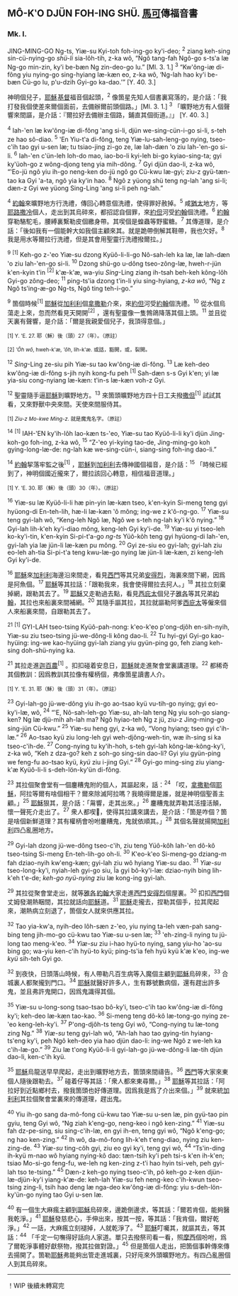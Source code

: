 ## MÔ-KʽO DJÜN FOH-ING SHÜ. <u>馬可</u>傳福音書

### Mk. I.

JING-MING-GO Ng-ts, Yiæ-su Kyi-toh foh-ing-go kyʽi-deo; <sup>2</sup> ziang keh-sing sin-cü-nying-go *shü-li* sia-lôh-tih, z-ka wô, “Ngô tang-fah Ngô-go s-tsʽa læ Ng-go min-zin, kyʽi be-bæn Ng zin-deo-go lu.” \[Ml. 3. 1.\] <sup>3</sup> “Kwʽông-iæ di-fông yiu nying-go sing-hyiang læ-kæn eo, z-ka wô, ‘Ng-lah hao kyʽi be-bæn Cü-go lu, pʽu-dzih Gyi-go ka-dao.’” \[Y. 40. 3.\]

神明個兒子，<u>耶穌</u> <u>基督</u>福音個起頭，<sup>2</sup> 像箇星先知人個書裏寫落的，是介話：「我打發我個使差來爾個面前，去備辦爾前頭個路。」\[Ml. 3. 1.\] <sup>3</sup> 「曠野地方有人個聲響來間謳，是介話：『爾拉好去備辦主個路，鋪直其個街道。』」 \[Y. 40. 3.\]

<sup>4</sup> Iah-ʽen læ kwʽông-iæ di-fông ʽang si-li, djün we-sing-cün-i-go si-li, s-teh ze hao sô-diao. <sup>5</sup> ʽEn Yiu-tʽa di-fông, teng Yiæ-lu-sah-leng-go nying, tseo-cʽih tao gyi u-sen læ; tu tsiao-jing zi-go ze, læ Iah-dæn ʽo ziu Iah-ʽen-go si-li. <sup>6</sup> Iah-ʽen cʽün-leh loh-do mao, iao-bo-li kyi-leh bi-go kyiao-sing-ta; gyi kyʽüoh-go z wông-djong teng yia mih-dông. <sup>7</sup> Gyi djün dao-li, z-ka wô, “ʽEo-jü ngô yiu ih-go neng-ken do-jü ngô go Cü-kwu læ-gyi; ziu-z gyü-tæn-tao ka Gyi ʽa-ta, ngô yia kyʽin hao. <sup>8</sup> Ngô z yüong shü teng ng-lah ʽang si-li; dæn-z Gyi we yüong Sing-Ling ʽang si-li peh ng-lah.”

<sup>4</sup> <u>約翰</u>來曠野地方行洗禮，傳回心轉意個洗禮，使得罪好赦掉。<sup>5</sup> 咸<u>猶太</u>地方，等<u>耶路撒冷</u>個人，走出到其烏碎來，都招認自個罪，來<u>約但</u>河受<u>約翰</u>個洗禮。<sup>6</sup> <u>約翰</u>穿勒駱駝毛，腰縛裏繫勒皮個繳身帶。其喫個是蝗蟲等野蜜糖。<sup>7</sup> 其傳道理，是介話：「後如我有一個能幹大如我個主顧來其。就是跪帶倒解其鞋帶，我也欠好。<sup>8</sup> 我是用水等爾拉行洗禮，但是其會用聖靈行洗禮撥爾拉。」

<sup>9</sup> <sup>\[1\]</sup> Keh-go z-ʽeo Yiæ-su dzong Kyüô-li-li-go Nô-sah-leh ka læ, læ Iah-dæn ʽo ziu Iah-ʽen-go si-li. <sup>10</sup> Dzong shü-go u-dông tseo-zông-læ, hweh-r-jün kʽen-kyin tʽin <sup>\[2\]</sup> kʽæ-kʽæ, wa-yiu *Sing*-Ling ziang ih-tsah beh-keh kông-lôh Gyi-go zông-deo; <sup>11</sup> ping-tsʽia dzong tʽin-li yiu sing-hyiang, *z-ka* *wô*, “Ng z Ngô tsʽing-æ-go Ng-ts, Ngô ting teh-i-go.”

<sup>9</sup> 箇個時候<sup>\[1\]</sup> <u>耶穌</u>從<u>加利利</u>個<u>拿撒勒</u>介來，來<u>約但</u>河受<u>約翰</u>個洗禮。<sup>10</sup> 從水個烏蕩走上來，忽而然看見天開開<sup>\[2\]</sup> ，還有聖靈像一隻鵓鴿降落其個上頭。<sup>11</sup> 並且從天裏有聲響，是介話：「爾是我親愛個兒子，我頂得意個。」

<sup>\[1\] Y. ʽE. 27. 耶（穌）後（頭）27（年）。（原註）</sup>

<sup>\[2\] *ʽÔh* *wô*, hweh-kʽæ, *ʽôh*, lih-kʽæ. 或話，豁開，或，裂開。</sup> 

<sup>12</sup> *Sing*-Ling ze-siu pih Yiæ-su tao kwʽông-iæ di-fông. <sup>13</sup> Læ keh-deo kwʽông-iæ di-fông s-jih nyih kong-fu peh <sup>\[1\]</sup> Sah-dæn s-s Gyi kʽen; yi læ yia-siu cong-nyiang læ-kæn: tʽin-s læ-kæn voh-z Gyi.

<sup>12</sup> 聖靈隨手逼<u>耶穌</u>到曠野地方。<sup>13</sup> 來箇頭曠野地方四十日工夫撥<u>撒但</u><sup>\[1\]</sup> 試試其看，又來野獸中央來間。天使來間服侍其。

<sup>\[1\] *Ziu-z* *Mo-kwe* *Ming-z*. 就是魔鬼名字。（原註）</sup>

<sup>14</sup> <sup>\[1\]</sup> IAH-ʽEN kyʽih-lôh lao-kæn ts-ʽeo, Yiæ-su tao Kyüô-li-li kyʽi djün Jing-koh-go foh-ing, z-ka wô, <sup>15</sup> “Z-ʽeo yi-kying tao-de, Jing-ming-go koh gying-long-læ-de: ng-lah kæ we-sing-cün-i, siang-sing foh-ing dao-li.”

<sup>14</sup> <u>約翰</u>挈落牢監之後<sup>\[1\]</sup> ，<u>耶穌</u>到<u>加利利</u>去傳神國個福音，是介話：<sup>15</sup> 「時候已經到了，神明個國近攏來了，爾拉該回心轉意，相信福音道理。」

<sup>\[1\] Y. ʽE. 30. 耶（穌）後（頭）30（年）。（原註）</sup>

<sup>16</sup> Yiæ-su læ Kyüô-li-li hæ pin-yin læ-kæn tseo, kʽen-kyin Si-meng teng gyi hyüong-di En-teh-lih, hæ-li læ-kæn ʽô mông; ing-we z kʽô-ng-go. <sup>17</sup> Yiæ-su teng gyi-lah wô, “Keng-leh Ngô læ, Ngô we s-teh ng-lah kyʽi kʽô nying.” <sup>18</sup> Gyi-lah lih-kʽeh kyʽi-diao mông, keng-leh Gyi kyʽi-de. <sup>19</sup> Yiæ-su yi tseo-leh ko-kyʽi-tin, kʽen-kyin Si-pi-tʽa-go *ng-ts* Yüô-kôh teng gyi hyüong-di Iah-ʽen, gyi-lah yia læ jün-li læ-kæn pu mông. <sup>20</sup> Gyi ze-siu eo gyi-lah; gyi-lah ziu eo-leh ah-tia Si-pi-tʽa teng kwu-læ-go nying læ jün-li læ-kæn, zi keng-leh Gyi kyʽi-de.

<sup>16</sup> <u>耶穌</u>來<u>加利利</u>海邊沿來間走，看見<u>西門</u>等其兄弟<u>安得烈</u>，海裏來間下網，因爲是抲魚個。<sup>17</sup> <u>耶穌</u>等其拉話：「跟勒我來，我會使得爾拉去抲人。」<sup>18</sup> 其拉立刻棄掉網，跟勒其去了。<sup>19</sup> <u>耶穌</u>又走勒過去點，看見<u>西庇太</u>個兒子<u>雅各</u>等其兄弟<u>約翰</u>，其拉也來船裏來間補網。<sup>20</sup> 其隨手謳其拉，其拉就謳勒阿爹<u>西庇太</u>等僱來個人來船裏來間，自跟勒其去了。

<sup>21</sup> <sup>\[1\]</sup> GYI-LAH tseo-tsing Kyüô-pah-nong: kʽeo-kʽeo pʽong-djôh en-sih-nyih, Yiæ-su ziu tseo-tsing jü-we-dông-li kông dao-li. <sup>22</sup> Tu hyi-gyi Gyi-go kao-hyüing: ing-we kao-hyüing gyi-lah ziang yiu gyün-ping go, feh ziang keh-sing doh-shü-nying ka.

<sup>21</sup> 其拉走進<u>迦百農</u><sup>\[1\]</sup> 。扣扣碰着安息日，<u>耶穌</u>就走進聚會堂裏講道理。<sup>22</sup> 都稀奇其個教訓：因爲教訓其拉像有權柄個，弗像箇星讀書人介。

<sup>\[1\] Y. ʽE. 31. 耶（穌）後（頭）31（年）。（原註）</sup>

<sup>23</sup> Gyi-lah-go jü-we-dông yiu ih-go ao-tsao kyü vu-tih-go nying; gyi eo-kyʽi-læ, wô, <sup>24</sup> “ʽE, Nô-sah-leh-go Yiæ-su, ah-lah teng Ng yiu soh-go siang-ken? Ng læ djü-mih ah-lah ma? Ngô hyiao-teh Ng z jü, ziu-z Jing-ming-go sing-jün Cü-kwu.” <sup>25</sup> Yiæ-su heng gyi, z-ka wô, “Vong hyiang; tseo gyi cʽih-læ.” <sup>26</sup> Ao-tsao kyü ziu long-leh gyi weh-djông-weh-tin, wæ ih-sing si ka tseo-cʽih-de. <sup>27</sup> Cong-nying tu kyʽih-hoh, s-teh gyi-lah kông-læ-kông-kyʽi, z-ka wô, “Keh z dza-go? keh z soh-go sing-sin dao-li? Gyi yiu gyün-ping we feng-fu ao-tsao kyü, *kyü* ziu i-jing Gyi.” <sup>28</sup> Gyi-go ming-sing ziu yiang-kʽæ Kyüô-li-li s-deh-lön-kyʽün di-fông.

<sup>23</sup> 其拉個聚會堂有一個鏖糟鬼附的個人，其謳起來，話：<sup>24</sup> 「哎，<u>拿撒勒</u>個<u>耶穌</u>，阿拉等爾有啥個相干？爾來除滅阿拉嗎？我曉得爾是誰，就是神明個聖善主顧。」<sup>25</sup> <u>耶穌</u>狠其，是介話：「甮響，走其出來。」<sup>26</sup> 鏖糟鬼就弄勒其活撞活顛，懷一聲死介走出了。<sup>27</sup> 衆人都喫𢞕，使得其拉講來講去，是介話：「箇是咋個？箇是啥個新鮮道理？其有權柄會吩咐鏖糟鬼，鬼就依順其。」<sup>28</sup> 其個名聲就揚開<u>加利利</u>四凸亂圈地方。

<sup>29</sup> Gyi-lah dzong jü-we-dông tseo-cʽih, ziu teng Yüô-kôh Iah-ʽen dô-kô tseo-tsing Si-meng En-teh-lih-go oh-li. <sup>30</sup> Kʽeo-kʽeo Si-meng-go dziang-m fah dziao-nyih kwʽeng-kæn; gyi-lah ziu wô hyiang Yiæ-su dao. <sup>31</sup> *Yiæ-su* tseo-long-kyʽi, nyiah-leh gyi-go siu, l̆a gyi bô-kyʽi-læ: dziao-nyih bing lih-kʽeh tʽe-de; *keh-go* *nyü-nying* ziu læ kong-ing gyi-lah.

<sup>29</sup> 其拉從聚會堂走出，就等<u>雅各</u> <u>約翰</u>大家走進<u>西門</u> <u>安得烈</u>個屋裏。<sup>30</sup> 扣扣<u>西門</u>個丈姆發潮熱睏間，其拉就話向<u>耶穌</u>道。<sup>31</sup> <u>耶穌</u>走攏去，捏勒其個手，拉其爬起來，潮熱病立刻退了，箇個女人就來供應其拉。

<sup>32</sup> Tao yia-kwʽa, nyih-deo lôh-sæn z-ʽeo, yiu nying ta-leh væn-pah sang-bing teng jih-mo-go cü-kwu tao Yiæ-su u-sen læ; <sup>33</sup> ʽeh-zing-li nying tu jü-long tao meng-kʽeo. <sup>34</sup> *Yiæ-su* ziu i-hao hyü-to nying, sang yiu-ho ʽao-su bing go; wa-yiu ken-cʽih hyü-to kyü; ping-tsʽia feh hyü kyü kʽæ kʽeo, ing-we *kyü* sih-teh Gyi go.

<sup>32</sup> 到夜快，日頭落山時候，有人帶勒凡百生病等入魔個主顧到<u>耶穌</u>烏碎來，<sup>33</sup> 合城裏人都聚攏到門口。<sup>34</sup> <u>耶穌</u>就醫好許多人，生有夥號數病個，還有趕出許多鬼，並且弗許鬼開口，因爲鬼識得其個。

<sup>35</sup> Yiæ-su u-long-song tsao-tsao bô-kyʽi, tseo-cʽih tao kwʽông-iæ di-fông kyʽi; keh-deo læ-kæn tao-kao. <sup>36</sup> Si-meng teng dô-kô læ-tong-go nying ze-ʽeo keng-leh-kyʽi. <sup>37</sup> Pʽong-djôh-ts teng Gyi wô, “Cong-nying tu læ-tong zing Ng.” <sup>38</sup> *Yiæ-su* teng gyi-lah wô, “Ah-lah hao tao gying-tin hyiang-tsʽeng kyʽi, peh Ngô keh-deo yia hao djün dao-li: ing-we Ngô z we-leh ka cʽih-læ-go.” <sup>39</sup> Ziu læ tʽong Kyüô-li-li gyi-lah-go jü-we-dông-li læ-tih djün dao-li, ken-cʽih kyü.

<sup>35</sup> <u>耶穌</u>烏龍送早早爬起，走出到曠野地方去，箇頭來間禱告。<sup>36</sup> <u>西門</u>等大家來東個人隨後跟勒去。<sup>37</sup> 碰着仔等其話：「衆人都來東尋爾。」<sup>38</sup> <u>耶穌</u>等其拉話：「阿拉好到近點鄉村去，撥我箇頭也好傳道理。因爲我是爲了介出來個。」<sup>39</sup> 就來統<u>加利利</u>其拉個聚會堂裏來的傳道理，趕出鬼。

<sup>40</sup> Yiu ih-go sang da-mô-fong cü-kwu tao Yiæ-su u-sen læ, pin gyü-tao pin gyiu, teng Gyi wô, “Ng ziah kʽeng-go, neng-keo i ngô ken-zing.” <sup>41</sup> Yiæ-su fah dz-pe-sing, siu sing-cʽih-læ, en gyi ih-en, teng gyi wô, “Ngô kʽeng-go; ng hao ken-zing.” <sup>42</sup> Ih wô, da-mô-fong lih-kʽeh tʽeng-diao, nying ziu ken-zing-de. <sup>43</sup> *Yiæ-su* ting-côh gyi, ziu eo gyi kyʽi, teng gyi wô, <sup>44</sup> “Tsʽin-ding ih-kyü m-nao wô hyiang nying-kô dao: tæn-tsih kyʽi peh tsi-s kʽen ih-kʽen; tsiao Mo-si-go feng-fu, we-leh ng ken-zing z-tʽi hao hyin tsi-veh, peh gyi-lah tso te-tsing.” <sup>45</sup> Dæn-z keh-go nying tseo-cʽih, pô keh-go z-ken djün-læ-djün-kyʽi yiang-kʽæ-de: keh-lah Yiæ-su feh neng-keo cʽih-kwun tseo-tsing zing-li, tsih hao deng læ nga-deo kwʽông-iæ di-fông: yiu s-deh-lön-kyʽün-go nying tao Gyi u-sen læ.

<sup>40</sup> 有一個生大麻瘋主顧到<u>耶穌</u>烏碎來，邊跪倒邊求，等其話：「爾若肯個，能夠醫我乾淨。」<sup>41</sup> <u>耶穌</u>發慈悲心，手伸出來，按其一按，等其話：「我肯個，爾好乾淨。」<sup>42</sup> 一話，大麻瘋立刻褪掉，人就乾淨了。<sup>43</sup> <u>耶穌</u>叮囑其，就謳其去，等其話：<sup>44</sup> 「千定一句嘸得好話向人家道。單只去撥祭司看一看，照<u>摩西</u>個吩咐，爲了爾乾淨事體好獻祭物，撥其拉做對證。」<sup>45</sup> 但是箇個人走出，把箇個事幹傳來傳去揚開了。箇勒<u>耶穌</u>弗能夠出管走進城裏，只好庉來外頭曠野地方。有四凸亂圈個人到其烏碎來。

---

！WIP 後續未轉寫完
